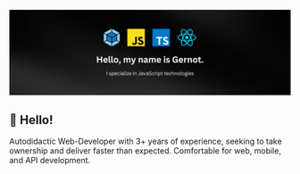 [![Header](https://github.com/0x00b7/0x00b7/blob/main/banner.png?raw=true "Header")](https://github.com/0x00b7)

## 👋 Hello! 
Autodidactic Web-Developer with 3+ years of experience, seeking to take ownership and deliver faster than expected.
Comfortable for web, mobile, and API development.

<!--
**0x00b7/0x00b7** is a ✨ _special_ ✨ repository because its `README.md` (this file) appears on your GitHub profile.

Here are some ideas to get you started:

- 🔭 I’m currently working on ...
- 🌱 I’m currently learning ...
- 👯 I’m looking to collaborate on ...
- 🤔 I’m looking for help with ...
- 💬 Ask me about ...
- 📫 How to reach me: ...
- 😄 Pronouns: ...
- ⚡ Fun fact: ...
-->
